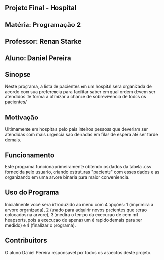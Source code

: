 
## Projeto Final - Hospital
## Matéria: Programação 2
## Professor: Renan Starke
## Aluno: Daniel Pereira

## Sinopse

  Neste programa, a lista de pacientes em um hospital sera organizada de acordo com sua preferencia para facilitar saber em qual ordem devem ser atendidos de forma a otimizar a chance de sobrevivencia de todos os pacientes/

## Motivação

  Ultimamente em hospitais pelo pais inteiros pessoas que deveriam ser atendidas com mais urgencia sao deixadas em filas de espera até ser tarde demais.
  
## Funcionamento

  Este programa funciona primeiramente obtendo os dados da tabela .csv fornecida pelo usuario, criando estruturas "paciente" com esses dados e as organizando em uma arvore binaria para maior conveniencia.
  
## Uso do Programa

  Inicialmente você sera introduzido ao menu com 4 opções: 1 (imprimira a arvore organizada), 2 (usado para adquirir novos pacientes que serao colocados na arvore), 3 (medira o tempo da execuçao de cem mil heapsorts, pois a execuçao de apenas um é rapido demais para ser medido) e 4 (finalizar o programa).

## Contribuitors

  O aluno Daniel Pereira responsavel por todos os aspectos deste projeto.
